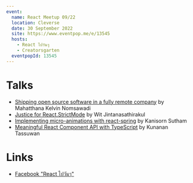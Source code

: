```yaml
---
event:
  name: React Meetup 09/22
  location: Cleverse
  date: 30 September 2022
  site: https://www.eventpop.me/e/13545
  hosts:
    - React ไปวันๆ
    - Creatorsgarten
  eventpopId: 13545
---
```


# Talks

- [Shipping open source software in a fully remote company](https://youtu.be/IVwBbhHOvSQ) by Mahatthana Kelvin Nomsawadi
- [Justice for React.StrictMode](https://youtu.be/yvfsIaj6WVM) by Wit Jintanasathirakul
- [Implementing micro-animations with react-spring](https://youtu.be/iFBxlPXrZRo) by Kanisorn Sutham
- [Meaningful React Component API with TypeScript](https://youtu.be/-lZ5ndZhu8c) by Kunanan Tassuwan

# Links

- [Facebook "React ไปวันๆ"](https://www.facebook.com/devMasterSomeday/)
